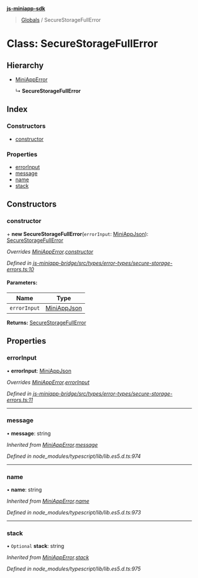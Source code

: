 **[js-miniapp-sdk](../README.md)**

> [Globals](../README.md) / SecureStorageFullError

# Class: SecureStorageFullError

## Hierarchy

* [MiniAppError](miniapperror.md)

  ↳ **SecureStorageFullError**

## Index

### Constructors

* [constructor](securestoragefullerror.md#constructor)

### Properties

* [errorInput](securestoragefullerror.md#errorinput)
* [message](securestoragefullerror.md#message)
* [name](securestoragefullerror.md#name)
* [stack](securestoragefullerror.md#stack)

## Constructors

### constructor

\+ **new SecureStorageFullError**(`errorInput`: [MiniAppJson](../interfaces/miniappjson.md)): [SecureStorageFullError](securestoragefullerror.md)

*Overrides [MiniAppError](miniapperror.md).[constructor](miniapperror.md#constructor)*

*Defined in [js-miniapp-bridge/src/types/error-types/secure-storage-errors.ts:10](https://github.com/rakutentech/js-miniapp/blob/c06869b/js-miniapp-bridge/src/types/error-types/secure-storage-errors.ts#L10)*

#### Parameters:

Name | Type |
------ | ------ |
`errorInput` | [MiniAppJson](../interfaces/miniappjson.md) |

**Returns:** [SecureStorageFullError](securestoragefullerror.md)

## Properties

### errorInput

•  **errorInput**: [MiniAppJson](../interfaces/miniappjson.md)

*Overrides [MiniAppError](miniapperror.md).[errorInput](miniapperror.md#errorinput)*

*Defined in [js-miniapp-bridge/src/types/error-types/secure-storage-errors.ts:11](https://github.com/rakutentech/js-miniapp/blob/c06869b/js-miniapp-bridge/src/types/error-types/secure-storage-errors.ts#L11)*

___

### message

•  **message**: string

*Inherited from [MiniAppError](miniapperror.md).[message](miniapperror.md#message)*

*Defined in node_modules/typescript/lib/lib.es5.d.ts:974*

___

### name

•  **name**: string

*Inherited from [MiniAppError](miniapperror.md).[name](miniapperror.md#name)*

*Defined in node_modules/typescript/lib/lib.es5.d.ts:973*

___

### stack

• `Optional` **stack**: string

*Inherited from [MiniAppError](miniapperror.md).[stack](miniapperror.md#stack)*

*Defined in node_modules/typescript/lib/lib.es5.d.ts:975*
